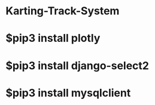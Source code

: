# Karting-Track-System

# $pip3 install plotly
# $pip3 install django-select2
# $pip3 install mysqlclient
